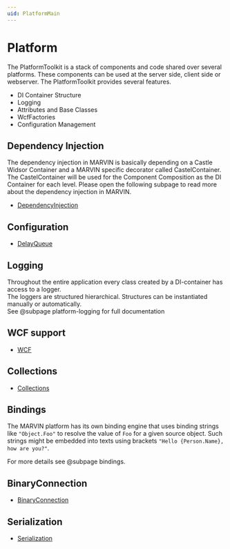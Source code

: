 ```yaml
---
uid: PlatformMain
---
```

# Platform

The PlatformToolkit is a stack of components and code shared over several platforms. These components can be used at the server side, client side or webserver. The PlatformToolkit provides several features.

- DI Container Structure
- Logging
- Attributes and Base Classes
- WcfFactories
- Configuration Management

## Dependency Injection

The dependency injection in MARVIN is basically depending on a Castle Widsor Container and a MARVIN specific decorator called CastelContainer.
The CastelContainer will be used for the Component Composition as the DI Container for each level. Please open the following subpage to read more about the dependency injection in MARVIN.

- [DependencyInjection](xref:DependencyInjection)

## Configuration

- [DelayQueue](xref:DelayQueue)

## Logging

Throughout the entire application every class created by a DI-container has access to a logger.  
The loggers are structured hierarchical. Structures can be instantiated manually or automatically.  
See @subpage platform-logging for full documentation

## WCF support

- [WCF](xref:Wcf)

## Collections

- [Collections](xref:Collections)

## Bindings

The MARVIN platform has its own binding engine that uses binding strings like `"Object.Foo"` to resolve the value of `Foo`
for a given source object. Such strings might be embedded into texts using brackets `"Hello {Person.Name}, how are you?"`.

For more details see @subpage bindings.

## BinaryConnection

- [BinaryConnection](xref:BinaryConnection)

## Serialization

- [Serialization](xref:Serialization)